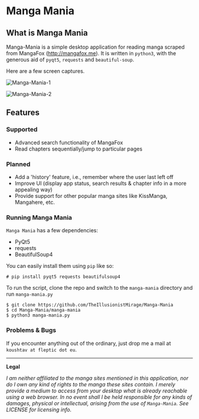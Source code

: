 # Manga Mania

## What is Manga Mania

Manga-Mania is a simple desktop application for reading manga scraped from MangaFox (http://mangafox.me). It is written in `python3`, with the generous aid of `pyqt5`, `requests` and `beautiful-soup`.

Here are a few screen captures.

![Manga-Mania-1](screenshots/screenshot1.png)

![Manga-Mania-2](screenshots/screenshot2.png)


## Features

### Supported

* Advanced search functionality of MangaFox
* Read chapters sequentially/jump to particular pages

### Planned

* Add a 'history' feature, i.e., remember where the user last left off
* Improve UI (display app status, search results & chapter info in a more appealing way)
* Provide support for other popular manga sites like KissManga, Mangahere, etc.

### Running Manga Mania

`Manga Mania` has a few dependencies:

* PyQt5
* requests
* BeautifulSoup4

You can easily install them using `pip` like so:

`# pip install pyqt5 requests beautifulsoup4`

To run the script, clone the repo and switch to the `manga-mania` directory and run `manga-mania.py`

```
$ git clone https://github.com/TheIllusionistMirage/Manga-Mania
$ cd Manga-Mania/manga-mania
$ python3 manga-mania.py
```

### Problems & Bugs

If you encounter anything out of the ordinary, just drop me a mail at `koushtav at fleptic dot eu`.

---------------

**Legal**

*I am neither affiliated to the manga sites mentioned in this application, nor do I own any kind of rights to the manga these sites contain. I merely provide a medium to access from your desktop what is already reachable using a web browser. In no event shall I be held responsible for any kinds of damages, physical or intellectual, arising from the use of `Manga-Mania`. See LICENSE for licensing info.*
